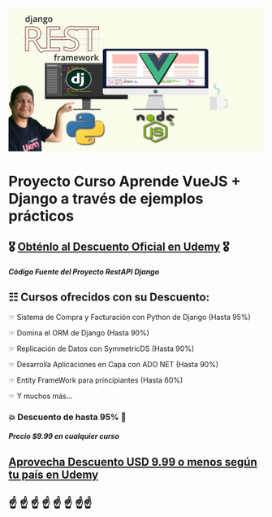 ![Proyecto Curso Aprende VueJS + Django a través de ejemplos prácticos](Logo-VueDJ.png)
# Proyecto Curso Aprende VueJS + Django a través de ejemplos prácticos 
##  🎖️ [Obténlo al Descuento Oficial en Udemy](https://www.udemy.com/course/experto-en-vuejs-con-django-rest-framework/?referralCode=8BDCEC50053221F3E22D)  🎖️

##### Código Fuente del Proyecto RestAPI Django

## ☷ Cursos ofrecidos con su Descuento:

☞ Sistema de Compra y Facturación con Python de Django (Hasta 95%)

☞ Domina el ORM de Django (Hasta 90%)

☞ Replicación de Datos con SymmetricDS (Hasta 90%)

☞ Desarrolla Aplicaciones en Capa con ADO NET (Hasta 90%)

☞ Entity FrameWork para principiantes (Hasta 60%)

☞ Y muchos más...

### 💥 Descuento de hasta 95% 💓
##### Precio $9.99 en cualquier curso

##  [Aprovecha Descuento USD 9.99 o menos según tu país en Udemy](https://mailchi.mp/ffe98a904854/mejor-precio-cursos-udemy) 

## ☝ ☝ ☝ ☝ ☝ ☝ ☝☝
